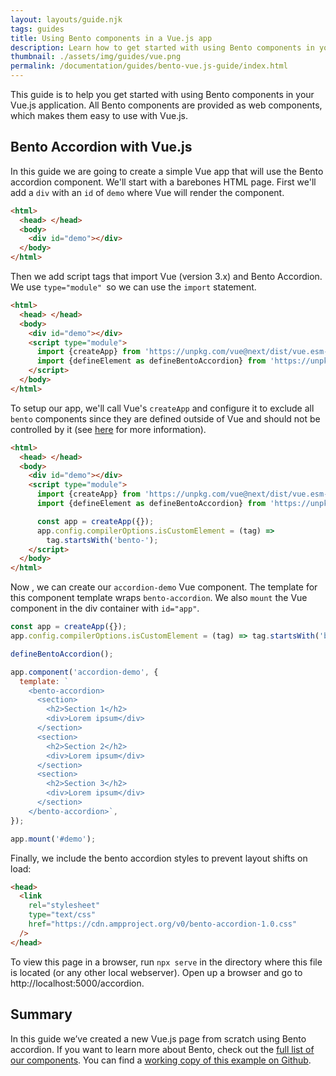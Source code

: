 ```yaml
---
layout: layouts/guide.njk
tags: guides
title: Using Bento components in a Vue.js app
description: Learn how to get started with using Bento components in your Vue.js application.
thumbnail: ./assets/img/guides/vue.png
permalink: /documentation/guides/bento-vue.js-guide/index.html
---
```


This guide is to help you get started with using Bento components in your Vue.js application. All Bento components are provided as web components, which makes them easy to use with Vue.js.

## Bento Accordion with Vue.js

In this guide we are going to create a simple Vue app that will use the Bento accordion component. We'll start with a barebones HTML page. First we'll add a `div` with an `id` of `demo` where Vue will render the component.

```html
<html>
  <head> </head>
  <body>
    <div id="demo"></div>
  </body>
</html>
```

Then we add script tags that import Vue (version 3.x) and Bento Accordion. We use `type="module" `so we can use the `import` statement.

```html
<html>
  <head> </head>
  <body>
    <div id="demo"></div>
    <script type="module">
      import {createApp} from 'https://unpkg.com/vue@next/dist/vue.esm-browser.prod.js';
      import {defineElement as defineBentoAccordion} from 'https://unpkg.com/@bentoproject/accordion?module';
    </script>
  </body>
</html>
```

To setup our app, we'll call Vue's `createApp` and configure it to exclude all `bento` components since they are defined outside of Vue and should not be controlled by it (see [here](https://v3.vuejs.org/guide/migration/custom-elements-interop.html#_3-x-syntax) for more information).

```html
<html>
  <head> </head>
  <body>
    <div id="demo"></div>
    <script type="module">
      import {createApp} from 'https://unpkg.com/vue@next/dist/vue.esm-browser.prod.js';
      import {defineElement as defineBentoAccordion} from 'https://unpkg.com/@bentoproject/accordion?module';

      const app = createApp({});
      app.config.compilerOptions.isCustomElement = (tag) =>
        tag.startsWith('bento-');
    </script>
  </body>
</html>
```

Now , we can create our `accordion-demo` Vue component. The template for this component template wraps `bento-accordion`. We also `mount` the Vue component in the div container with `id="app"`.

```js
const app = createApp({});
app.config.compilerOptions.isCustomElement = (tag) => tag.startsWith('bento-');

defineBentoAccordion();

app.component('accordion-demo', {
  template: `
    <bento-accordion>
      <section>
        <h2>Section 1</h2>
        <div>Lorem ipsum</div>
      </section>
      <section>
        <h2>Section 2</h2>
        <div>Lorem ipsum</div>
      </section>
      <section>
        <h2>Section 3</h2>
        <div>Lorem ipsum</div>
      </section>
    </bento-accordion>`,
});

app.mount('#demo');
```

Finally, we include the bento accordion styles to prevent layout shifts on load:

```html
<head>
  <link
    rel="stylesheet"
    type="text/css"
    href="https://cdn.ampproject.org/v0/bento-accordion-1.0.css"
  />
</head>
```

To view this page in a browser, run `npx serve` in the directory where this file is located (or any other local webserver). Open up a browser and go to http://localhost:5000/accordion.

## Summary

In this guide we’ve created a new Vue.js page from scratch using Bento accordion. If you want to learn more about Bento, check out the [full list of our components](/documentation/#all). You can find a [working copy of this example on Github](https://github.com/ampproject/bentojs.dev/tree/main/examples/vue).
